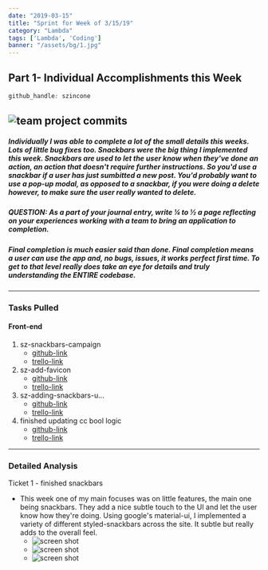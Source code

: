 ```yaml
---
date: "2019-03-15"
title: "Sprint for Week of 3/15/19"
category: "Lambda"
tags: ['Lambda', 'Coding']
banner: "/assets/bg/1.jpg"
---
```

## Part 1- Individual Accomplishments this Week

```css 
github_handle: szincone
```
![team project commits](/assets/tm_contributions/team_commits_3_15.jpg)
---
##### Individually I was able to complete a lot of the small details this weeks. Lots of little bug fixes too. Snackbars were the big thing I implemented this week. Snackbars are used to let the user know when they've done an action, an action that doesn't require further instructions. So you'd use a snackbar if a user has just sumbitted a new post. You'd probably want to use a pop-up modal, as opposed to a snackbar, if you were doing a delete however, to make sure the user really wanted to delete.

##### QUESTION: As a part of your journal entry, write ¼ to ½ a page reflecting on your experiences working with a team to bring an application to completion.
##### Final completion is much easier said than done. Final completion means a user can use the app and, no bugs, issues, it works perfect first time. To get to that level really does take an eye for details and truly understanding the ENTIRE codebase.

---
### Tasks Pulled
#### Front-end
1. sz-snackbars-campaign
    * [github-link](https://github.com/Lambda-School-Labs/labs10-student-follow/commit/3ffef75218e233004db98d5aedf3652666c0d6a6)
    * [trello-link](https://trello.com/c/V7EZ17ym/126-adding-snackbars-to-app-actions)
2. sz-add-favicon
    * [github-link](https://github.com/Lambda-School-Labs/labs10-student-follow/commit/2a858d6b9020bd3e7703a086d6cf4f7176defe32)
    * [trello-link](https://trello.com/c/V7EZ17ym/126-adding-snackbars-to-app-actions)
3. sz-adding-snackbars-u…
    * [github-link](https://github.com/Lambda-School-Labs/labs10-student-follow/commit/b2ca6bd8c68320d9f45fd513e9c3e7ec690202d5)
    * [trello-link](https://trello.com/c/V7EZ17ym/126-adding-snackbars-to-app-actions)
4. finished updating cc bool logic
    * [github-link](https://github.com/Lambda-School-Labs/labs10-student-follow/commit/77a9b9bd25ec818876a1505e5956e1d03e2de447)
    * [trello-link](https://trello.com/c/V7EZ17ym/126-adding-snackbars-to-app-actions)

---
### Detailed Analysis
Ticket 1 - finished snackbars

  * This week one of my main focuses was on little features, the main one being snackbars. They add a nice subtle touch to the UI and let the user know how they're doing. Using google's material-ui, I implemented a variety of different styled-snackbars across the site. It subtle but really adds to the overall feel.
    * ![screen shot](/assets/3_15/handleFuncs.JPG)
    * ![screen shot](/assets/3_15/imports_snacks.JPG)
    * ![screen shot](/assets/3_15/jsx_snacks.JPG)
